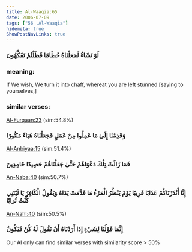 ```yaml
---
title: Al-Waaqia:65
date: 2006-07-09
tags: ["56 .Al-Waaqia"]
hidemeta: true 
ShowPostNavLinks: true 
---
```

### لَوْ نَشَاءُ لَجَعَلْنَاهُ حُطَامًا فَظَلْتُمْ تَفَكَّهُونَ
### meaning: 
If We wish, We turn it into chaff, whereat you are left stunned [saying to yourselves,]
### similar verses: 

[Al-Furqaan:23](/25/23) (sim:54.8%)

### وَقَدِمْنَا إِلَىٰ مَا عَمِلُوا مِنْ عَمَلٍ فَجَعَلْنَاهُ هَبَاءً مَنْثُورًا

[Al-Anbiyaa:15](/21/15) (sim:51.4%)

### فَمَا زَالَتْ تِلْكَ دَعْوَاهُمْ حَتَّىٰ جَعَلْنَاهُمْ حَصِيدًا خَامِدِينَ

[An-Naba:40](/78/40) (sim:50.7%)

### إِنَّا أَنْذَرْنَاكُمْ عَذَابًا قَرِيبًا يَوْمَ يَنْظُرُ الْمَرْءُ مَا قَدَّمَتْ يَدَاهُ وَيَقُولُ الْكَافِرُ يَا لَيْتَنِي كُنْتُ تُرَابًا

[An-Nahl:40](/16/40) (sim:50.5%)

### إِنَّمَا قَوْلُنَا لِشَيْءٍ إِذَا أَرَدْنَاهُ أَنْ نَقُولَ لَهُ كُنْ فَيَكُونُ

Our AI only can find similar verses with similarity score > 50% 
